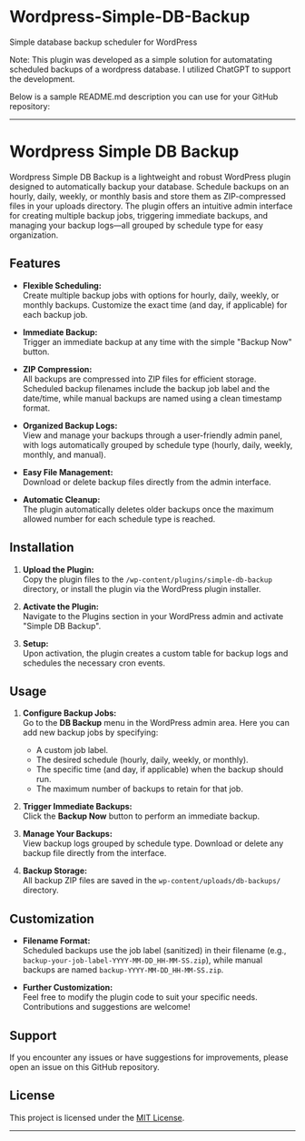 # Wordpress-Simple-DB-Backup
Simple database backup scheduler for WordPress

Note: This plugin was developed as a simple solution for automatating scheduled backups of a wordpress database. I utilized ChatGPT to support the development.

Below is a sample README.md description you can use for your GitHub repository:

---

# Wordpress Simple DB Backup

Wordpress Simple DB Backup is a lightweight and robust WordPress plugin designed to automatically backup your database. Schedule backups on an hourly, daily, weekly, or monthly basis and store them as ZIP-compressed files in your uploads directory. The plugin offers an intuitive admin interface for creating multiple backup jobs, triggering immediate backups, and managing your backup logs—all grouped by schedule type for easy organization.

## Features

- **Flexible Scheduling:**  
  Create multiple backup jobs with options for hourly, daily, weekly, or monthly backups. Customize the exact time (and day, if applicable) for each backup job.

- **Immediate Backup:**  
  Trigger an immediate backup at any time with the simple "Backup Now" button.

- **ZIP Compression:**  
  All backups are compressed into ZIP files for efficient storage. Scheduled backup filenames include the backup job label and the date/time, while manual backups are named using a clean timestamp format.

- **Organized Backup Logs:**  
  View and manage your backups through a user-friendly admin panel, with logs automatically grouped by schedule type (hourly, daily, weekly, monthly, and manual).

- **Easy File Management:**  
  Download or delete backup files directly from the admin interface.

- **Automatic Cleanup:**  
  The plugin automatically deletes older backups once the maximum allowed number for each schedule type is reached.

## Installation

1. **Upload the Plugin:**  
   Copy the plugin files to the `/wp-content/plugins/simple-db-backup` directory, or install the plugin via the WordPress plugin installer.

2. **Activate the Plugin:**  
   Navigate to the Plugins section in your WordPress admin and activate "Simple DB Backup".

3. **Setup:**  
   Upon activation, the plugin creates a custom table for backup logs and schedules the necessary cron events.

## Usage

1. **Configure Backup Jobs:**  
   Go to the **DB Backup** menu in the WordPress admin area. Here you can add new backup jobs by specifying:
   - A custom job label.
   - The desired schedule (hourly, daily, weekly, or monthly).
   - The specific time (and day, if applicable) when the backup should run.
   - The maximum number of backups to retain for that job.

2. **Trigger Immediate Backups:**  
   Click the **Backup Now** button to perform an immediate backup.

3. **Manage Your Backups:**  
   View backup logs grouped by schedule type. Download or delete any backup file directly from the interface.

4. **Backup Storage:**  
   All backup ZIP files are saved in the `wp-content/uploads/db-backups/` directory.

## Customization

- **Filename Format:**  
  Scheduled backups use the job label (sanitized) in their filename (e.g., `backup-your-job-label-YYYY-MM-DD_HH-MM-SS.zip`), while manual backups are named `backup-YYYY-MM-DD_HH-MM-SS.zip`.

- **Further Customization:**  
  Feel free to modify the plugin code to suit your specific needs. Contributions and suggestions are welcome!

## Support

If you encounter any issues or have suggestions for improvements, please open an issue on this GitHub repository.

## License

This project is licensed under the [MIT License](LICENSE).

---

